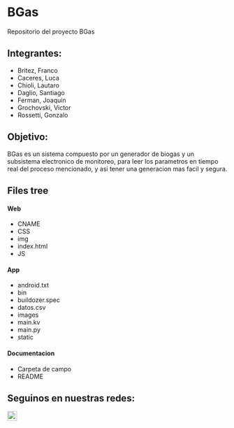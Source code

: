# BGas
Repositorio del proyecto BGas

## Integrantes:
- Britez, Franco
- Caceres, Luca
- Chioli, Lautaro
- Daglio, Santiago
- Ferman, Joaquin
- Grochovski, Victor
- Rossetti, Gonzalo

## Objetivo:
BGas es un sistema compuesto por un generador de biogas y un subsistema electronico de monitoreo, para leer los parametros en tiempo real del proceso mencionado, y asi tener una generacion mas facil y segura.

## Files tree

#### Web
- CNAME
- CSS
- img
- index.html
- JS
#### App
- android.txt
- bin
- buildozer.spec
- datos.csv
- images
- main.kv
- main.py
- static
#### Documentacion
- Carpeta de campo
- README
## Seguinos en nuestras redes:

[<img align="left" alt="codeSTACKr | Instagram" width="22px" src="https://cdn.jsdelivr.net/npm/simple-icons@v3/icons/instagram.svg" />][instagram]



[instagram]: https://instagram.com/proyecto.bgas
